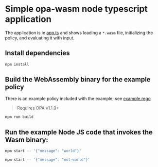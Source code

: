 # Simple opa-wasm node typescript application

The application is in [app.ts](./app.ts) and shows loading a `*.wasm` file,
initializing the policy, and evaluating it with input.

## Install dependencies

```bash
npm install
```

## Build the WebAssembly binary for the example policy

There is an example policy included with the example, see
[example.rego](./example.rego)

> Requires OPA v1.1.0+

```bash
npm run build
```

## Run the example Node JS code that invokes the Wasm binary:

```bash
npm start -- '{"message": "world"}'
```

```bash
npm start -- '{"message": "not-world"}'
```
